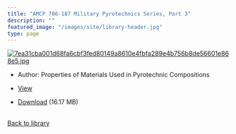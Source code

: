 ```yaml
---
title: "AMCP 706-187 Military Pyrotechnics Series, Part 3"
description: ""
featured_image: "/images/site/library-header.jpg"
type: page
---
```


<a href="https://drive.google.com/uc?export=view&id=1ZRirJjaAKcjcJNr4oi3mAzMyxt0EEgrM" target="_blank">![7ea31cba001d68fa6cbf3fed80149a8610e4fbfa289e4b756b8de56601e868e5.jpg](/images/library/7ea31cba001d68fa6cbf3fed80149a8610e4fbfa289e4b756b8de56601e868e5.jpg)</a>
* Author: Properties of Materials Used in Pyrotechnic Compositions
* <a href="https://drive.google.com/uc?export=view&id=1ZRirJjaAKcjcJNr4oi3mAzMyxt0EEgrM" target="_blank">View</a>

* [Download](https://drive.google.com/uc?export=download&id=1ZRirJjaAKcjcJNr4oi3mAzMyxt0EEgrM) (16.17 MB)

<br />[Back to library](/library/)
